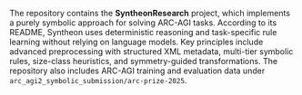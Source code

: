 The repository contains the **SyntheonResearch** project, which implements a purely symbolic approach for solving ARC-AGI tasks. According to its README, Syntheon uses deterministic reasoning and task-specific rule learning without relying on language models. Key principles include advanced preprocessing with structured XML metadata, multi-tier symbolic rules, size-class heuristics, and symmetry-guided transformations. The repository also includes ARC-AGI training and evaluation data under `arc_agi2_symbolic_submission/arc-prize-2025`.
